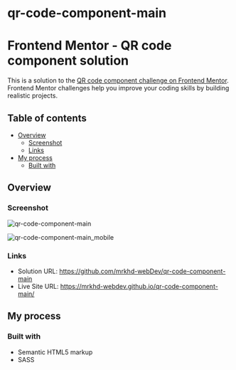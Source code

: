 # qr-code-component-main

# Frontend Mentor - QR code component solution

This is a solution to the [QR code component challenge on Frontend Mentor](https://www.frontendmentor.io/challenges/qr-code-component-iux_sIO_H). Frontend Mentor challenges help you improve your coding skills by building realistic projects.

## Table of contents

- [Overview](#overview)
  - [Screenshot](#screenshot)
  - [Links](#links)
- [My process](#my-process)
  - [Built with](#built-with)

## Overview

### Screenshot

![qr-code-component-main](https://user-images.githubusercontent.com/85605446/202534692-710ee1cd-a247-48ef-aa6b-561d6001b806.png)

![qr-code-component-main_mobile](https://user-images.githubusercontent.com/85605446/202534760-9646fe7f-68b1-4f40-9880-05841b9bf2d9.png)


### Links

- Solution URL: https://github.com/mrkhd-webDev/qr-code-component-main
- Live Site URL: https://mrkhd-webdev.github.io/qr-code-component-main/

## My process

### Built with

- Semantic HTML5 markup
- SASS
